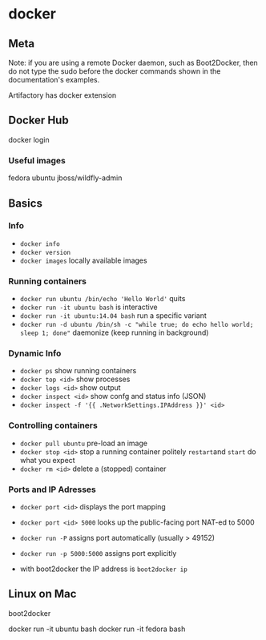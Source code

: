 docker
======

## Meta

Note: if you are using a remote Docker daemon, such as Boot2Docker, then do not type the sudo before the docker commands shown in the documentation's examples.

Artifactory has docker extension


## Docker Hub

docker login

### Useful images

fedora
ubuntu
jboss/wildfly-admin



## Basics

### Info

- `docker info`
- `docker version`
- `docker images` locally available images

### Running containers

- `docker run ubuntu /bin/echo 'Hello World'` quits
- `docker run -it ubuntu bash` is interactive
- `docker run -it ubuntu:14.04 bash` run a specific variant
- `docker run -d ubuntu /bin/sh -c "while true; do echo hello world; sleep 1; done"`
  daemonize (keep running in background)

### Dynamic Info

- `docker ps` show running containers
- `docker top <id>` show processes
- `docker logs <id>` show output
- `docker inspect <id>` show confg and status info (JSON)
- `docker inspect -f '{{ .NetworkSettings.IPAddress }}' <id>`

### Controlling containers

- `docker pull ubuntu` pre-load an image
- `docker stop <id>` stop a running container politely
  `restart`and `start` do what you expect
- `docker rm <id>` delete a (stopped) container


### Ports and IP Adresses

- `docker port <id>` displays the port mapping
- `docker port <id> 5000` looks up the public-facing port NAT-ed to 5000

- `docker run -P` assigns port automatically (usually > 49152)
- `docker run -p 5000:5000` assigns port explicitly

- with boot2docker the IP address is `boot2docker ip`




## Linux on Mac

boot2docker

docker run -it ubuntu bash
docker run -it fedora bash

